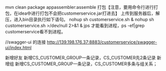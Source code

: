 mvn clean package appassembler:assemble  打包【注意，要用命令行进行打包，在idea中进行打包不会把customerservice.jar打进去】
上传到服务器后，解压，进入bin目录执行如下语句。
nohup sh customerservice.sh &
nohup sh customerservice.sh >/dev/null 2>&1 &
jps 才能看到进程，ps -ef|grep customerservice看不到进程。

//swagger-ui 的连接
http://139.198.176.37:8883/customerservice/swagger-ui/index.html



新增好友
新增CS_CUSTOMER_GROUP一条记录，CS_CUSTOMER先2条记录
新增组
新增CS_CUSTOMER_GROUP一条记录，CS_CUSTOMER多条与组关系；


